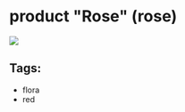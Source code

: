 # product "Rose" (rose)

<img src="https://upload.wikimedia.org/wikipedia/commons/thumb/3/33/A_red_rose_for_Elena_-_Creative_Commons_by_gnuckx_%284693403926%29.jpg/1599px-A_red_rose_for_Elena_-_Creative_Commons_by_gnuckx_%284693403926%29.jpg" />

## Tags:

* flora
* red
